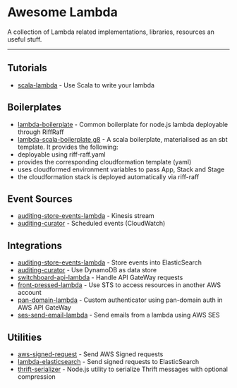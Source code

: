 # Awesome Lambda

A collection of Lambda related implementations, libraries, resources an useful stuff.

---

## Tutorials

* [scala-lambda](https://github.com/guardian/awesome-lambda/blob/master/docs/write-lambdas-in-scala.md) - Use Scala to write your lambda

## Boilerplates

* [lambda-boilerplate](https://github.com/guardian/lambda-boilerplate) - Common boilerplate for node.js lambda deployable through RiffRaff
* [lambda-scala-boilerplate.g8](https://github.com/guardian/lambda-scala-boilerplate.g8) - A scala boilerplate, materialised as an sbt template. It provides the following:
 * deployable using riff-raff.yaml
 * provides the corresponding cloudformation template (yaml)
 * uses cloudformed environment variables to pass App, Stack and Stage
 * the cloudformation stack is deployed automatically via riff-raff

## Event Sources

* [auditing-store-events-lambda](https://github.com/guardian/auditing-store-events-lambda) - Kinesis stream
* [auditing-curator](https://github.com/guardian/auditing-curator) - Scheduled events (CloudWatch)

## Integrations

* [auditing-store-events-lambda](https://github.com/guardian/auditing-store-events-lambda) - Store events into ElasticSearch
* [auditing-curator](https://github.com/guardian/auditing-curator) - Use DynamoDB as data store
* [switchboard-api-lambda](https://github.com/guardian/switchboard-api-lambda) - Handle API GateWay requests
* [front-pressed-lambda](https://github.com/guardian/front-pressed-lambda) - Use STS to access resources in another AWS account
* [pan-domain-lambda](https://github.com/guardian/pan-domain-lambda) - Custom authenticator using pan-domain auth in AWS API GateWay
* [ses-send-email-lambda](https://github.com/guardian/ses-send-email-lambda) - Send emails from a lambda using AWS SES

## Utilities

* [aws-signed-request](https://github.com/guardian/aws-signed-request) - Send AWS Signed requests
* [lambda-elasticsearch](https://github.com/guardian/lambda-elasticsearch) - Send signed requests to ElasticSearch
* [thrift-serializer](https://github.com/guardian/thrift-serializer) - Node.js utility to serialize Thrift messages with optional compression
